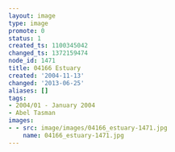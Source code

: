 ```yaml
---
layout: image
type: image
promote: 0
status: 1
created_ts: 1100345042
changed_ts: 1372159474
node_id: 1471
title: 04166 Estuary
created: '2004-11-13'
changed: '2013-06-25'
aliases: []
tags:
- 2004/01 - January 2004
- Abel Tasman
images:
- - src: image/images/04166_estuary-1471.jpg
    name: 04166_estuary-1471.jpg
---
```



